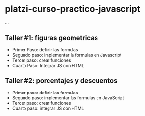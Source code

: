 # platzi-curso-practico-javascript

...

## Taller #1: figuras geometricas

- Primer Paso: definir las formulas
- Segundo paso: implementar la formulas en Javascript
- Tercer paso: crear funciones
- Cuarto Paso: Integrar JS con HTML

## Taller #2: porcentajes y descuentos

- Primer paso: definir las formulas
- Segundo paso: implementar las formulas en JavaScript
- Tercer paso: crear funciones
- Cuarto paso: integrar JS con HTML